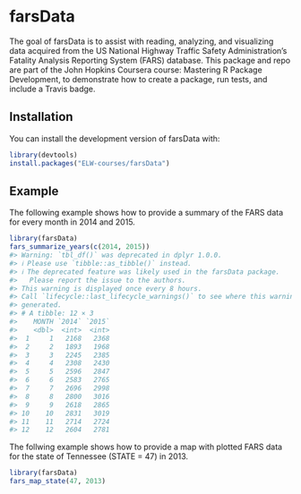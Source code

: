 
<!-- README.md is generated from README.Rmd. Please edit that file -->

# farsData

<!-- badges: start -->

<!-- badges: end -->

The goal of farsData is to assist with reading, analyzing, and
visualizing data acquired from the US National Highway Traffic Safety
Administration’s Fatality Analysis Reporting System (FARS) database.
This package and repo are part of the John Hopkins Coursera course:
Mastering R Package Development, to demonstrate how to create a package,
run tests, and include a Travis badge.

## Installation

You can install the development version of farsData with:

``` r
library(devtools)
install.packages("ELW-courses/farsData")
```

## Example

The following example shows how to provide a summary of the FARS data
for every month in 2014 and 2015.

``` r
library(farsData)
fars_summarize_years(c(2014, 2015))
#> Warning: `tbl_df()` was deprecated in dplyr 1.0.0.
#> ℹ Please use `tibble::as_tibble()` instead.
#> ℹ The deprecated feature was likely used in the farsData package.
#>   Please report the issue to the authors.
#> This warning is displayed once every 8 hours.
#> Call `lifecycle::last_lifecycle_warnings()` to see where this warning was
#> generated.
#> # A tibble: 12 × 3
#>    MONTH `2014` `2015`
#>    <dbl>  <int>  <int>
#>  1     1   2168   2368
#>  2     2   1893   1968
#>  3     3   2245   2385
#>  4     4   2308   2430
#>  5     5   2596   2847
#>  6     6   2583   2765
#>  7     7   2696   2998
#>  8     8   2800   3016
#>  9     9   2618   2865
#> 10    10   2831   3019
#> 11    11   2714   2724
#> 12    12   2604   2781
```

The follwing example shows how to provide a map with plotted FARS data
for the state of Tennessee (STATE = 47) in 2013.

``` r
library(farsData)
fars_map_state(47, 2013)
```

